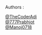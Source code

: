 Authors :

 [@TheCoderAdi](https://github.com/TheCoderAdi)
 <br/>
 [@777Prabhjot](https://github.com/777Prabhjot)
 <br/>
 [@Manoj0718](https://github.com/Manoj0718)
